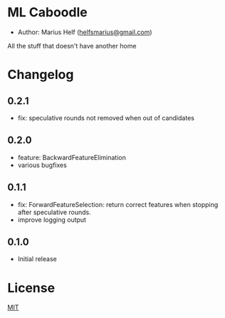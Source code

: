 # ML Caboodle

* Author: Marius Helf 
  ([helfsmarius@gmail.com](mailto:helfsmarius@gmail.com))

All the stuff that doesn't have another home

# Changelog

## 0.2.1
* fix: speculative rounds not removed when out of candidates

## 0.2.0
* feature: BackwardFeatureElimination
* various bugfixes

## 0.1.1
* fix: ForwardFeatureSelection: return correct features when stopping
  after speculative rounds.
* improve logging output


## 0.1.0

* Initial release

# License

[MIT](https://choosealicense.com/licenses/mit)


